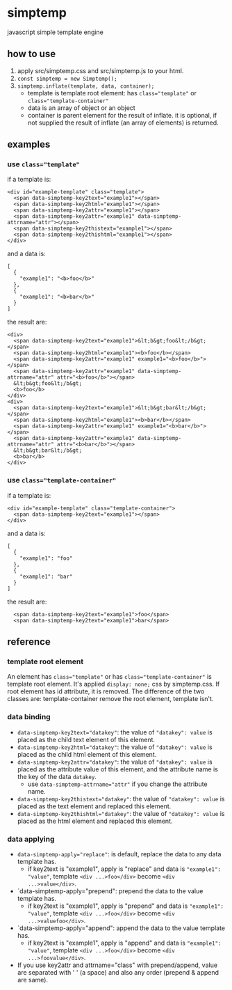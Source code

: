 # simptemp
javascript simple template engine

## how to use
1. apply src/simptemp.css and src/simptemp.js to your html.
2. `const simptemp = new Simptemp();`
3. `simptemp.inflate(template, data, container);`
    * template is template root element: has `class="template"` or `class="template-container"`
    * data is an array of object or an object
    * container is parent element for the result of inflate. it is optional, if not supplied the result of inflate (an array of elements) is returned.

## examples
### use `class="template"`
if a template is:
```
<div id="example-template" class="template">
  <span data-simptemp-key2text="example1"></span>
  <span data-simptemp-key2html="example1"></span>
  <span data-simptemp-key2attr="example1"></span>
  <span data-simptemp-key2attr="example1" data-simptemp-attrname="attr"></span>
  <span data-simptemp-key2thistext="example1"></span>
  <span data-simptemp-key2thishtml="example1"></span>
</div>
```
and a data is:
```
[
  {
    "example1": "<b>foo</b>"
  },
  {
    "example1": "<b>bar</b>"
  }
]
```
the result are:
```
<div>
  <span data-simptemp-key2text="example1">&lt;b&gt;foo&lt;/b&gt;</span>
  <span data-simptemp-key2html="example1"><b>foo</b></span>
  <span data-simptemp-key2attr="example1" example1="<b>foo</b>"></span>
  <span data-simptemp-key2attr="example1" data-simptemp-attrname="attr" attr="<b>foo</b>"></span>
  &lt;b&gt;foo&lt;/b&gt;
  <b>foo</b>
</div>
<div>
  <span data-simptemp-key2text="example1">&lt;b&gt;bar&lt;/b&gt;</span>
  <span data-simptemp-key2html="example1"><b>bar</b></span>
  <span data-simptemp-key2attr="example1" example1="<b>bar</b>"></span>
  <span data-simptemp-key2attr="example1" data-simptemp-attrname="attr" attr="<b>bar</b>"></span>
  &lt;b&gt;bar&lt;/b&gt;
  <b>bar</b>
</div>
```
### use `class="template-container"`
if a template is:
```
<div id="example-template" class="template-container">
  <span data-simptemp-key2text="example1"></span>
</div>
```
and a data is:
```
[
  {
    "example1": "foo"
  },
  {
    "example1": "bar"
  }
]
```
the result are:
```
  <span data-simptemp-key2text="example1">foo</span>
  <span data-simptemp-key2text="example1">bar</span>
```

## reference
### template root element
An element has `class="template"` or has `class="template-container"` is template root element.
It's applied `display: none;` css by simptemp.css.
If root element has id attribute, it is removed.
The difference of the two classes are: template-container remove the root element, template isn't.
### data binding
* `data-simptemp-key2text="datakey"`: the value of `"datakey": value` is placed as the child text element of this element.
* `data-simptemp-key2html="datakey"`: the value of `"datakey": value` is placed as the child html element of this element.
* `data-simptemp-key2attr="datakey"`: the value of `"datakey": value` is placed as the attribute value of this element, and the attribute name is the key of the data `datakey`.
    * use `data-simptemp-attrname="attr"` if you change the attribute name.
* `data-simptemp-key2thistext="datakey"`: the value of `"datakey": value` is placed as the text element and replaced this element.
* `data-simptemp-key2thishtml="datakey"`: the value of `"datakey": value` is placed as the html element and replaced this element.
### data applying
* `data-simptemp-apply="replace"`: is default, replace the data to any data template has.
    * if key2text is "example1", apply is "replace" and data is `"example1": "value"`, template `<div ...>foo</div>` become `<div ...>value</div>`. 
* `data-simptemp-apply="prepend": prepend the data to the value template has.
    * if key2text is "example1", apply is "prepend" and data is `"example1": "value"`, template `<div ...>foo</div>` become `<div ...>valuefoo</div>`. 
* `data-simptemp-apply="append": append the data to the value template has.
    * if key2text is "example1", apply is "append" and data is `"example1": "value"`, template `<div ...>foo</div>` become `<div ...>foovalue</div>`. 
* If you use key2attr and attrname="class" with prepend/append, value are separated with ' ' (a space) and also any order (prepend & append are same).


